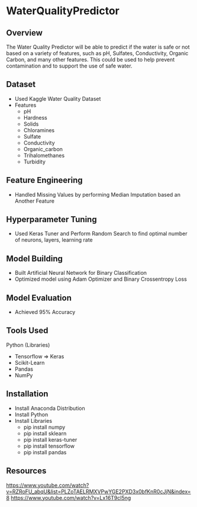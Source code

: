 # WaterQualityPredictor

## Overview
The Water Quality Predictor will be able to predict if the water is safe or not based on a variety of features, such as pH, Sulfates, Conductivity, Organic Carbon, and many other features.  This could be used to help prevent contamination and to support the use of safe water.
## Dataset
- Used Kaggle Water Quality Dataset
- Features
  - pH
  - Hardness
  - Solids
  - Chloramines
  - Sulfate
  - Conductivity
  - Organic_carbon
  - Trihalomethanes
  - Turbidity

## Feature Engineering
- Handled Missing Values by performing Median Imputation based an Another Feature

## Hyperparameter Tuning
- Used Keras Tuner and Perform Random Search to find optimal number of neurons, layers, learning rate

## Model Building
- Built Artificial Neural Network for Binary Classification
- Optimized model using Adam Optimizer and Binary Crossentropy Loss

## Model Evaluation
- Achieved 95% Accuracy 

## Tools Used
Python (Libraries)
- Tensorflow => Keras
- Scikit-Learn
- Pandas
- NumPy

## Installation
- Install Anaconda Distribution
- Install Python
- Install Libraries
  - pip install numpy
  - pip install sklearn
  - pip install keras-tuner
  - pip install tensorflow
  - pip install pandas
## Resources
https://www.youtube.com/watch?v=RZRoFU_abqU&list=PLZoTAELRMXVPwYGE2PXD3x0bfKnR0cJjN&index=8
https://www.youtube.com/watch?v=Lx16T9cl5ng
